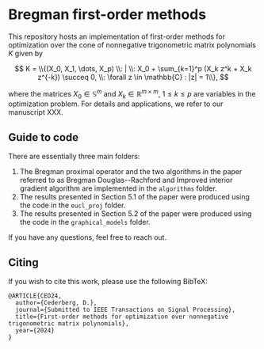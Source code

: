 # Bregman first-order methods
This repository hosts an implementation of first-order methods for optimization over the cone of nonnegative trigonometric matrix polynomials $K$ given by

$$
K = \\{(X_0, X_1, \dots, X_p) \\: | \\:  X_0 + \sum_{k=1}^p (X_k z^k + X_k z^{-k}) \succeq 0, \\: \forall z \in \mathbb{C} : |z| = 1\\},
$$

where the matrices $X_0 \in \mathbb{S}^m$ and $X_k \in \mathbb{R}^{m \times m}$, $1 \leq k \leq p$ are variables in the optimization problem. For details and applications,
we refer to our manuscript XXX.

## Guide to code
There are essentially three main folders:
1. The Bregman proximal operator and the two algorithms in the paper referred to as Bregman Douglas--Rachford and Improved interior gradient algorithm are implemented in the `algorithms` folder. 
2. The results presented in Section 5.1 of the paper were produced using the code in the  `eucl_proj` folder.
3. The results presented in Section 5.2 of the paper were produced using the code in the  `graphical_models` folder.

If you have any questions, feel free to reach out.

## Citing
If you wish to cite this work, please use the following BibTeX:

```
@ARTICLE{CED24,
  author={Cederberg, D.},
  journal={Submitted to IEEE Transactions on Signal Processing}, 
  title={First-order methods for optimization over nonnegative trigonometric matrix polynomials}, 
  year={2024}
}
```
